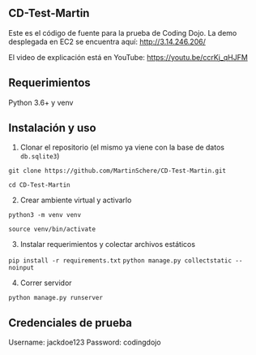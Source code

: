 ## CD-Test-Martin

Este es el código de fuente para la prueba de Coding Dojo. La demo desplegada en EC2 se encuentra aquí: http://3.14.246.206/

El video de explicación está en YouTube: https://youtu.be/ccrKj_qHJFM

## Requerimientos

Python 3.6+ y venv

## Instalación y uso

1. Clonar el repositorio (el mismo ya viene con la base de datos ```db.sqlite3```)

```git clone https://github.com/MartinSchere/CD-Test-Martin.git```

```cd CD-Test-Martin```

2. Crear ambiente virtual y activarlo

```python3 -m venv venv```

```source venv/bin/activate```

3. Instalar requerimientos y colectar archivos estáticos

``` pip install -r requirements.txt ```
``` python manage.py collectstatic --noinput ```

4. Correr servidor

```python manage.py runserver```

## Credenciales de prueba

Username: jackdoe123
Password: codingdojo
